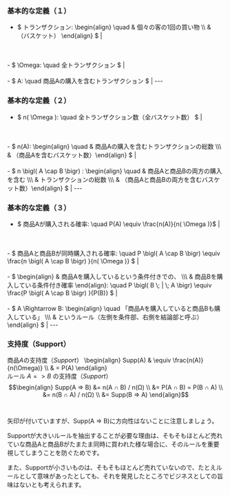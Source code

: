 ### 基本的な定義（１）
- $ トランザクション: \begin{align} \quad & 個々の客の1回の買い物 \\\ & （バスケット） \end{align} $ |
<br>
<br>
- $ \Omega: \quad 全トランザクション $ |
<br>
<br>
- $ A: \quad 商品Aの購入を含むトランザクション $ |
---

### 基本的な定義（２）
- $ n( \Omega ): \quad 全トランザクション数（全バスケット数） $ |
<br>
<br>
- $ n(A): \begin{align} \quad & 商品Aの購入を含むトランザクションの総数 \\\ & （商品Aを含むバスケット数）\end{align} $ |
<br>
<br>
- $ n \bigl( A \cap B \bigr) : \begin{align} \quad & 商品Aと商品Bの両方の購入を含む \\\ & トランザクションの総数 \\\ & （商品Aと商品Bの両方を含むバスケット数）\end{align} $ |
---

### 基本的な定義（３）
- $ 商品Aが購入される確率: \quad P(A) \equiv \frac{n(A)}{n( \Omega )}$ |
<br>
<br>
- $ 商品Aと商品Bが同時購入される確率: \quad P \bigl( A \cap B \bigr) \equiv \frac{n \bigl( A \cap B \bigr) }{n( \Omega )} $ |
<br>
<br>
- $ \begin{align} & 商品Aを購入しているという条件付きでの、 \\\ & 商品Bを購入している条件付き確率 \end{align}: \quad P \bigl( B \; | \; A \bigr) \equiv \frac{P \bigl( A \cap B \bigr) }{P(B)} $ |
<br>
<br>
- $ A \Rightarrow B: \begin{align} \quad 「商品Aを購入していると商品Bも購入している」 \\\ & というルール（左側を条件部、右側を結論部と呼ぶ） \end{align} $ |
---

### 支持度（Support）
商品$A$の支持度（$Support$）
\begin{align} Supp(A) & \equiv \frac{n(A)}{n(\Omega)} \\\ & = P(A) \end{align}
<br>
ルール $A => B$ の支持度（$Support$）
$$\begin{align}
Supp(A => B) &= n(A ∩ B) / n(Ω) \\
&= P(A ∩ B) = P(B ∩ A) \\
&= n(B ∩ A) / n(Ω) \\
&= Supp(B => A)
\end{align}$$
<br>
<br>
矢印が付いていますが、Supp(A => B)に方向性はないことに注意しましょう。

Supportが大きいルールを抽出することが必要な理由は、そもそもほとんど売れていな商品Aと商品Bがたまたま同時に買われた様な場合に、そのルールを重要視してしまうことを防ぐためです。

また、Supportが小さいものは、そもそもほとんど売れていないので、たとえルールとして意味があったとしても、それを発見したところでビジネスとしての旨味はないとも考えられます。
